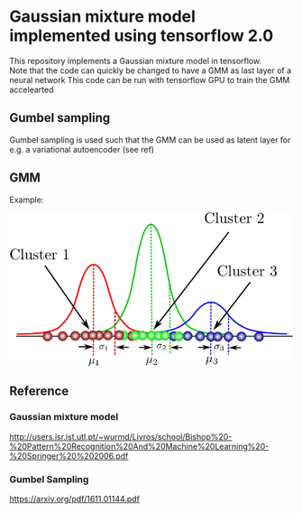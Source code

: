 # Gaussian mixture model implemented using tensorflow 2.0

This repository implements a Gaussian mixture model in tensorflow.<br>
Note that the code can quickly be changed to have a GMM as last layer of a neural network
This code can be run with tensorflow GPU to train the GMM accelearted
## Gumbel sampling
Gumbel sampling is used such that the GMM can be used as latent layer for e.g. a variational autoencoder (see ref)

## GMM
Example:

<img src="images/GMM.png" width="600"></img>

## Reference
### Gaussian mixture model
http://users.isr.ist.utl.pt/~wurmd/Livros/school/Bishop%20-%20Pattern%20Recognition%20And%20Machine%20Learning%20-%20Springer%20%202006.pdf
### Gumbel Sampling
https://arxiv.org/pdf/1611.01144.pdf
